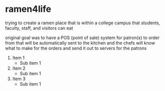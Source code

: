 # ramen4life

trying to create a ramen place that is within a college campus that students, faculty, staff, and visitors can eat

original goal was to have a POS (point of sale) system for patron(s) to order from that will be automatically sent to the kitchen and the chefs will know what to make for the orders and send it out to servers for the patrons

1. Item 1
   * Sub item 1
2. Item 2
   * Sub item 1
3. Item 3
   * Sub item 1

